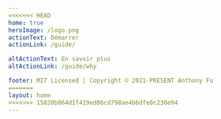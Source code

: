 ```yaml
---
<<<<<<< HEAD
home: true
heroImage: /logo.png
actionText: Démarrer
actionLink: /guide/

altActionText: En savoir plus
altActionLink: /guide/why

footer: MIT Licensed | Copyright © 2021-PRESENT Anthony Fu
=======
layout: home
>>>>>>> 15820b064d1f419ed06cd798ae4b6dfe0c230e94
---
```


<LandingPage />
